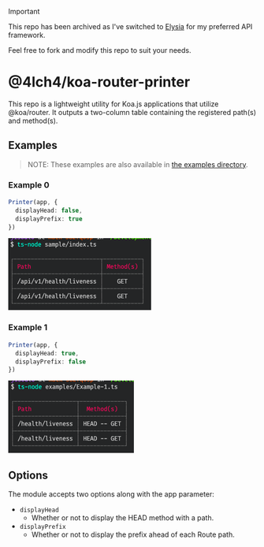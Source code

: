 > [!IMPORTANT]
> This repo has been archived as I've switched to [Elysia][0] for my preferred API framework.
>
> Feel free to fork and modify this repo to suit your needs.


# @4lch4/koa-router-printer

This repo is a lightweight utility for Koa.js applications that utilize @koa/router. It outputs a two-column table containing the registered path(s) and method(s).

## Examples

> NOTE: These examples are also available in [the examples directory](examples/index.ts).

### Example 0

```typescript
Printer(app, {
  displayHead: false,
  displayPrefix: true
})
```

![Example-Screenshot](./examples/Screenshot-00.png)

### Example 1

```typescript
Printer(app, {
  displayHead: true,
  displayPrefix: false
})
```

![Example-Screenshot](./examples/Screenshot-01.png)

## Options

The module accepts two options along with the app parameter:

- `displayHead`
  - Whether or not to display the HEAD method with a path.
- `displayPrefix`
  - Whether or not to display the prefix ahead of each Route path.

[0]: https://elysiajs.com
